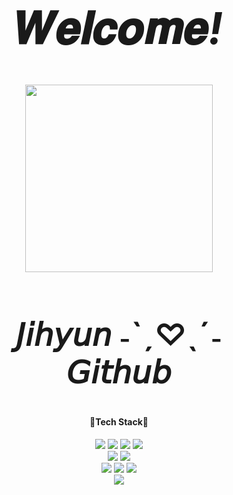 <div align="center">
  <h1 style="font-size: 70px">
    𝑾𝒆𝒍𝒄𝒐𝒎𝒆<em><strong>!</strong></em>
  </h1>
<!--   <img src="https://user-images.githubusercontent.com/103915296/197237732-f9837d4a-5065-431d-89af-6afd1a1fd0e0.jpg" width="300px" /> -->
<img src="https://user-images.githubusercontent.com/103915296/213193751-e5f389e7-9cba-4814-964d-485855cdac0b.gif" width="300px" />
  <h2 style="font-size: 50px">𝘑𝘪𝘩𝘺𝘶𝘯 ˗ˋˏ♡ˎˊ˗ 𝘎𝘪𝘵𝘩𝘶𝘣</h2>
  <h4>💫Tech Stack💫</h4>
  <img src="https://img.shields.io/badge/HTML5-E34F26?style=for-the-badge&logo=HTML5&logoColor=white" />
  <img src="https://img.shields.io/badge/CSS3-1572B6?style=for-the-badge&logo=CSS3&logoColor=white" />
  <img src="https://img.shields.io/badge/JavaScript-F7DF1E?style=for-the-badge&logo=JavaScript&logoColor=white" />
  <img src="https://img.shields.io/badge/React-61DAFB?style=for-the-badge&logo=React&logoColor=white" /><br />
  <img src="https://img.shields.io/badge/Adobe Photoshop-31A8FF?style=for-the-badge&logo=Adobe Photoshop&logoColor=white" />
  <img src="https://img.shields.io/badge/Adobe Illustrator-FF9A00?style=for-the-badge&logo=Adobe Illustrator&logoColor=white" /><br />
  <img src="https://img.shields.io/badge/Adobe After Effects-9999FF?style=for-the-badge&logo=Adobe After Effects&logoColor=white" />
  <img src="https://img.shields.io/badge/Adobe XD-FF61F6?style=for-the-badge&logo=Adobe XD&logoColor=white" />
  <img src="https://img.shields.io/badge/Figma-F24E1E?style=for-the-badge&logo=Figma&logoColor=white" /><br />
  <img src="https://img.shields.io/badge/I LOVE CHUPA CHUPS-FF6384?style=for-the-badge&logo=Chupa Chups&logoColor=white" />
</div>
